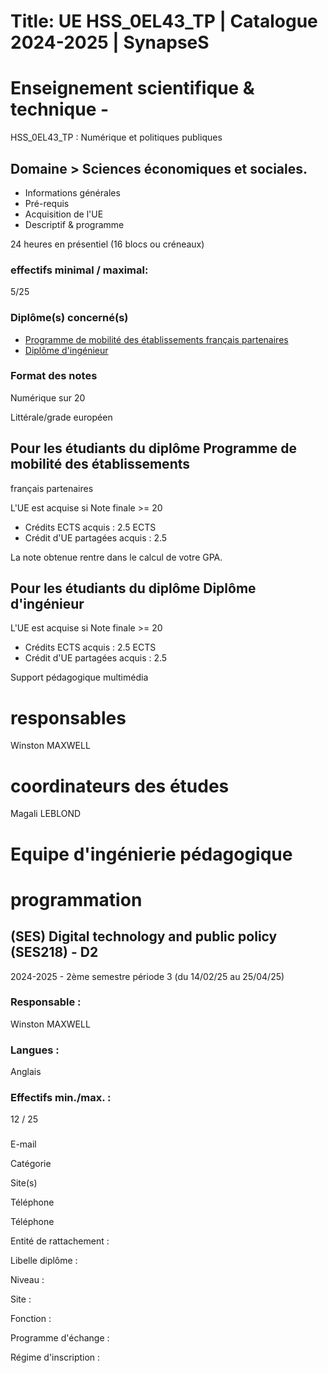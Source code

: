 # Title: UE HSS_0EL43_TP | Catalogue 2024-2025 | SynapseS

#  [ ](/catalogue/2024-2025) Enseignement scientifique & technique \-
HSS_0EL43_TP : Numérique et politiques publiques

## Domaine > Sciences économiques et sociales.

  * Informations générales
  * Pré-requis
  * Acquisition de l'UE
  * Descriptif & programme

24 heures en présentiel (16 blocs ou créneaux)

### effectifs minimal / maximal:

5/25

### Diplôme(s) concerné(s)

  * [Programme de mobilité des établissements français partenaires](/catalogue/2024-2025/diplome/2063/PEF-programme-de-mobilite-des-etablissements-francais-partenaires)
  * [Diplôme d'ingénieur](/catalogue/2024-2025/diplome/4/ING-diplome-d-ingenieur)

### Format des notes

Numérique sur 20

Littérale/grade européen

## Pour les étudiants du diplôme Programme de mobilité des établissements
français partenaires

L'UE est acquise si Note finale >= 20

  * Crédits ECTS acquis : 2.5 ECTS
  * Crédit d'UE partagées acquis : 2.5

La note obtenue rentre dans le calcul de votre GPA.

## Pour les étudiants du diplôme Diplôme d'ingénieur

L'UE est acquise si Note finale >= 20

  * Crédits ECTS acquis : 2.5 ECTS
  * Crédit d'UE partagées acquis : 2.5

Support pédagogique multimédia

# responsables

Winston MAXWELL

# coordinateurs des études

Magali LEBLOND

# Equipe d'ingénierie pédagogique

# programmation

## (SES) Digital technology and public policy (SES218) - D2

2024-2025 - 2ème semestre période 3 (du 14/02/25 au 25/04/25)

### Responsable :

Winston MAXWELL

### Langues :

Anglais

### Effectifs min./max. :

12 / 25

###

E-mail

Catégorie

Site(s)

Téléphone

Téléphone

Entité de rattachement :

Libelle diplôme :

Niveau :

Site :

Fonction :

Programme d'échange :

Régime d'inscription :

